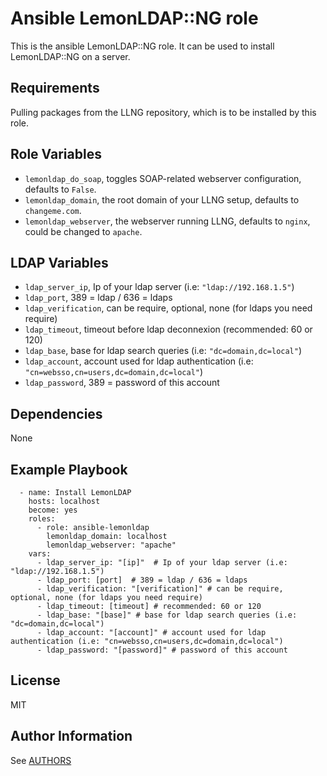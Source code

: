 Ansible LemonLDAP::NG role
=========

This is the ansible LemonLDAP::NG role. It can be used to install LemonLDAP::NG on a server.

Requirements
------------

Pulling packages from the LLNG repository, which is to be installed by this role.

Role Variables
--------------

 * `lemonldap_do_soap`, toggles SOAP-related webserver configuration, defaults to `False`.
 * `lemonldap_domain`, the root domain of your LLNG setup, defaults to `changeme.com`.
 * `lemonldap_webserver`, the webserver running LLNG, defaults to `nginx`, could be changed to `apache`.

LDAP Variables
--------------

 * `ldap_server_ip`, Ip of your ldap server (i.e: `"ldap://192.168.1.5"`)
 * `ldap_port`, 389 = ldap / 636 = ldaps
 * `ldap_verification`, can be require, optional, none (for ldaps you need require)
 * `ldap_timeout`, timeout before ldap deconnexion (recommended: 60 or 120)
 * `ldap_base`, base for ldap search queries (i.e: `"dc=domain,dc=local"`)
 * `ldap_account`, account used for ldap authentication (i.e: `"cn=websso,cn=users,dc=domain,dc=local"`)
 * `ldap_password`, 389 = password of this account


Dependencies
------------

None

Example Playbook
----------------

```
  - name: Install LemonLDAP
    hosts: localhost
    become: yes
    roles:
      - role: ansible-lemonldap
        lemonldap_domain: localhost
        lemonldap_webserver: "apache"
    vars:
      - ldap_server_ip: "[ip]"  # Ip of your ldap server (i.e: "ldap://192.168.1.5")
      - ldap_port: [port]  # 389 = ldap / 636 = ldaps
      - ldap_verification: "[verification]" # can be require, optional, none (for ldaps you need require)
      - ldap_timeout: [timeout] # recommended: 60 or 120
      - ldap_base: "[base]" # base for ldap search queries (i.e: "dc=domain,dc=local")
      - ldap_account: "[account]" # account used for ldap authentication (i.e: "cn=websso,cn=users,dc=domain,dc=local")
      - ldap_password: "[password]" # password of this account
```

License
-------

MIT

Author Information
------------------

See [AUTHORS](AUTHORS)
